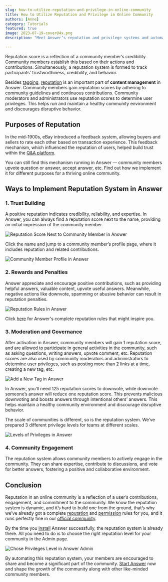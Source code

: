 ```yaml
---
slug: how-to-utilize-reputation-and-privilege-in-online-community
title: How to Utilize Reputation and Privilege in Online Community
authors: [Anne]
category: Tutorials
featured: true
image: 2023-07-19-cover@4x.png
description: "Meet Answer’s reputation and privilege systems and automate them for efficient community content management. "

---
```


Reputation score is a reflection of a community member’s credibility. Community members establish this based on their actions and contributions. Simultaneously, a reputation system is formed to track participants' trustworthiness, credibility, and behavior.

Besides [tagging](../2023-07-11-the-what-why-using-tags-for-online-community/index.md), [reputation](https://answer.apache.org/docs/recipes/contents/reputation) is an important part of **content management** in Answer. Community members gain reputation scores by adhering to community guidelines and continuous contributions. Community moderators and administrators use reputation scores to determine user privileges. This helps run and maintain a healthy community environment and discourages disruptive behavior.

## Purposes of Reputation

In the mid-1900s, eBay introduced a feedback system, allowing buyers and sellers to rate each other based on transaction experience. This feedback mechanism, which influenced the reputation of users, helped build trust within the [Q&A platform](../2023-05-12-what-is-q-and-a-platform-and-how-to-use-it/index.md).

You can still find this mechanism running in Answer — community members upvote question or answer, accept answer, etc. Find out how we implement it for different purposes for a thriving online community.

## Ways to Implement Reputation System in Answer

### 1. Trust Building

A positive reputation indicates credibility, reliability, and expertise. In Answer, you can always find a reputation score next to the name, providing an initial impression of the community member.

![Reputation Score Next to Community Member in Answer](TrustBuilding1.png)

Click the name and jump to a community member’s profile page, where it includes reputation and related contributions.

![Community Member Profile in Answer](TrustBuilding2.png)

### 2. Rewards and Penalties

Answer appreciate and encourage positive contributions, such as providing helpful answers, valuable content, upvote useful answers. Meanwhile, negative actions like downvote, spamming or abusive behavior can result in reputation penalties.

![Reputation Rules in Answer](RewardsandPenalties.png)

Click [here](https://answer.apache.org/docs/recipes/contents/reputation) for Answer's complete reputation rules that might inspire you.

### 3. Moderation and Governance

After activation in Answer, community members will gain 1 reputation score, and are allowed to participate in general activities in the community, such as asking questions, writing answers, upvote comment, etc. Reputation scores are also used by community moderators and administrators to determine user [privileges](https://answer.apache.org/docs/recipes/contents/permission), such as posting more than 2 links at a time, creating a new tag, etc.

![Add a New Tag in Answer](AddaNewTag.png)

In Answer, you’ll need 125 reputation scores to downvote, while downvote someone’s answer will reduce one reputation score. This prevents malicious downvoting and boosts answers through intentional others’ answers. This helps maintain a healthy community environment and discourage disruptive behavior.

The scale of communities is different, so is the reputation system. We’ve prepared 3 different privilege levels for teams at different scales.

![Levels of Privileges in Answer](LevelsofPrivileges.png)

### 4. Community Engagement

The reputation system allows community members to actively engage in the community. They can share expertise, contribute to discussions, and vote for better answers, fostering a positive and collaborative environment.

## Conclusion

Reputation in an online community is a reflection of a user’s contributions, engagement, and commitment to the community. We know the reputation system is dynamic, and it’s hard to build one from the ground, that’s why we’ve already got a complete [reputation](https://answer.apache.org/docs/recipes/contents/reputation) and [permission](https://answer.apache.org/docs/recipes/contents/permission) rules for you, and it runs perfectly fine in our [official community](https://meta.answer.dev/).

By the time you [install](https://answer.apache.org/docs/installation) Answer successfully, the reputation system is already there. All you need to do is to choose the right reputation level for your community in the Admin page.

![Chose Privileges Level in Answer Admin](PrivilegesLevel.png)

By automating this reputation system, your members are encouraged to share and become a significant part of the community. [Start Answer](https://answer.apache.org/docs/) now and shape the growth of the community along with other like-minded community members.
